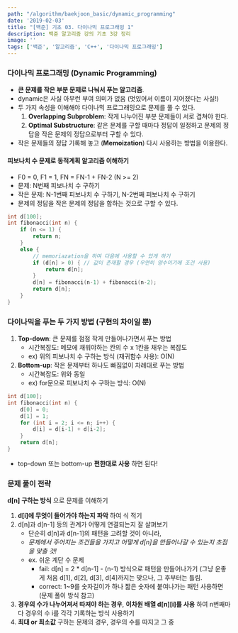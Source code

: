 ```yaml
---
path: "/algorithm/baekjoon_basic/dynamic_programming"
date: '2019-02-03'
title: "[백준] 기초 03. 다이나믹 프로그래밍 1"
description: 백준 알고리즘 강의 기초 3강 정리
image: ''
tags: ['백준', '알고리즘', 'C++', '다이나믹 프로그래밍']
---
```


### 다이나믹 프로그래밍 (Dynamic Programming)
- __큰 문제를 작은 부분 문제로 나눠서 푸는 알고리즘__.
- dynamic은 사실 아무런 부여 의미가 없음 (멋있어서 이름이 지어졌다는 사실!)
- 두 가지 속성을 이해해야 다이나믹 프로그래밍으로 문제를 풀 수 있다.
    1. __Overlapping Subproblem__: 작게 나누어진 부분 문제들이 서로 겹쳐야 한다.
    2. __Optimal Substructure__: 같은 문제를 구할 때마다 정답이 일정하고 문제의 정답을 작은 문제의 정답으로부터 구할 수 있다.
- 작은 문제들의 정답 기록해 놓고 (__Memoization__) 다시 사용하는 방법을 이용한다.

#### 피보나치 수 문제로 동적계획 알고리즘 이해하기
- F0 = 0, F1 = 1, FN = FN-1 + FN-2 (N >= 2)
- 문제: N번째 피보나치 수 구하기
- 작은 문제: N-1번째 피보나치 수 구하기, N-2번째 피보나치 수 구하기
- 문제의 정답을 작은 문제의 정답을 합하는 것으로 구할 수 있다.
```cpp
int d[100];
int fibonacci(int n) {
    if (n <= 1) {
        return n;
    }
    else {
        // memoriazation을 하여 다음에 사용할 수 있게 하기
        if (d[n] > 0) { // 값이 존재할 경우 (우연히 양수이기에 조건 사용)
            return d[n];
        }
        d[n] = fibonacci(n-1) + fibonacci(n-2);
        return d[n];
    }
}
```

### 다이나믹을 푸는 두 가지 방법 (구현의 차이일 뿐)
1. __Top-down__: 큰 문제를 점점 작게 만들어나가면서 푸는 방법 
    - 시간복잡도: 메모에 채워야하는 칸의 수 x 1칸을 채우는 복잡도
    - ex) 위의 피보나치 수 구하는 방식 (재귀함수 사용): O(N)
2. __Bottom-up__: 작은 문제부터 하나도 빠짐없이 차례대로 푸는 방법
    - 시간복잡도: 위와 동일
    - ex) for문으로 피보나치 수 구하는 방식: O(N)

```cpp
int d[100];
int fibonacci(int n) {
    d[0] = 0;
    d[1] = 1;
    for (int i = 2; i <= n; i++) {
        d[i] = d[i-1] + d[i-2];
    }
    return d[n];
}
```
- top-down 또는 bottom-up __편한대로 사용__ 하면 된다!

### 문제 풀이 전략
__d[n] 구하는 방식__ 으로 문제를 이해하기
1. __d[i]에 무엇이 들어가야 하는지 파악__ 하여 식 적기 
2. d[n]과 d[n-1] 등의 관계가 어떻게 연결되는지 잘 살펴보기
    - 단순히 d[n]과 d[n-1]의 패턴을 고려할 것이 아니라,
    - _문제에서 주어지는 조건들을 가지고 어떻게 d[n]을 만들어나갈 수 있는지 초점을 맞출 것!_
    - ex. 쉬운 계단 수 문제
        - fail: d[n] = 2 * d[n-1] - (n-1) 방식으로 패턴을 만들어나가기 (그냥 운좋게 처음 d[1], d[2], d[3], d[4]까지는 맞으나, 그 후부터는 틀림.
        - correct: 1~9를 숫자길이가 하나 짧은 숫자에 붙여나가는 패턴 사용하면 (문제 풀이 방식 참고)
3. __경우의 수가 나누어져서 따져야 하는 경우__, __이차원 배열 d[n][i]를 사용__ 하여 n번째마다 경우의 수 i를 각각 기록하는 방식 사용하기
4. __최대 or 최소값__ 구하는 문제의 경우, 경우의 수를 따지고 그 중 
